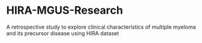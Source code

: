# HIRA-MGUS-Research
A retrospective study to explore clinical characteristics of multiple myeloma  and its precursor disease using HIRA dataset
